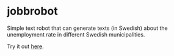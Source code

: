 jobbrobot
===============

Simple text robot that can generate texts (in Swedish) about the unemployment rate in different Swedish municipalities.
 
Try it out [here](http://jobbrobot.herokuapp.com/).
